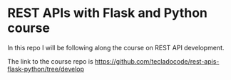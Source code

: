 # REST APIs with Flask and Python course

In this repo I will be following along the course on REST API development.

The link to the course repo is https://github.com/tecladocode/rest-apis-flask-python/tree/develop
